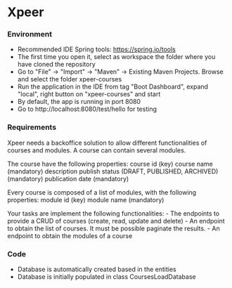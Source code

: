 # Xpeer

### Environment

* Recommended IDE Spring tools: https://spring.io/tools
* The first time you open it, select as workspace the folder where you have cloned the repository
* Go to "File" -> "Import" -> "Maven" -> Existing Maven Projects. Browse and select the folder xpeer-courses
* Run the application in the IDE from tag "Boot Dashboard", expand "local", right button on "xpeer-courses" and start
* By default, the app is running in port 8080
* Go to http://localhost:8080/test/hello for testing

### Requirements

Xpeer needs a backoffice solution to allow different functionalities of courses and modules.
A course can contain several modules.

The course have the following properties:
	course id (key)
    course name (mandatory)
	description
	publish status (DRAFT, PUBLISHED, ARCHIVED) (mandatory)
	publication date  (mandatory)

Every course is composed of a list of modules, with the following properties:
	module id (key)
	module name (mandatory)
	
Your tasks are implement the following functionalities:
	- The endpoints to provide a CRUD of courses (create, read, update and delete)
	- An endpoint to obtain the list of courses. It must be possible paginate the results.
	- An endpoint to obtain the modules of a course	
	
### Code

* Database is automatically created based in the entities
* Database is initially populated in class CoursesLoadDatabase
